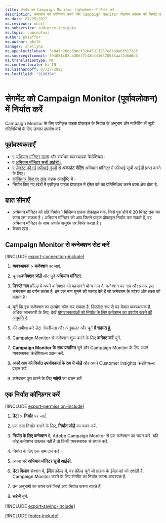 ```yaml
---
title: सेगमेंट को Campaign Monitor (पूर्वावलोकन) में निर्यात करें
description: कनेक्शन को कॉन्फ़िगर करने और Campaign Monitor विज्ञापन प्रबंधक को निर्यात करने का तरीका जानें.
ms.date: 07/25/2022
ms.reviewer: mhart
ms.subservice: audience-insights
ms.topic: conceptual
author: pkieffer
ms.author: philk
manager: shellyha
ms.openlocfilehash: 3c04fc26dc690cf32b45913257e82b9a0f617185
ms.sourcegitcommit: 594081c82ca385f7143b3416378533aaf2d6d0d3
ms.translationtype: MT
ms.contentlocale: hi-IN
ms.lasthandoff: 07/27/2022
ms.locfileid: "9196304"
---
```

# <a name="export-segments-to-campaign-monitor-preview"></a>सेगमेंट को Campaign Monitor (पूर्वावलोकन) में निर्यात करें

Campaign Monitor के लिए एकीकृत ग्राहक प्रोफ़ाइल के निर्यात के अनुभाग और मार्केटिंग सें जुड़ी गतिविधियों के लिए उनका उपयोग करें.

## <a name="prerequisites"></a>पूर्वावश्यकताएँ

- ए [अभियान मॉनिटर खाता](https://www.campaignmonitor.com/) और संबंधित व्यवस्थापक क्रेडेंशियल।
- ए [अभियान मॉनिटर सूची आईडी।](https://www.campaignmonitor.com/api/getting-started/#your-list-id)
- ए [जेनरेट की गई एपीआई कुंजी](https://www.campaignmonitor.com/api/getting-started/) से **अकाउंट सेटिंग** अभियान मॉनिटर में एपीआई सूची आईडी प्राप्त करने के लिए।
- [कॉन्फ़िगर किए गए खंड](segments.md) ग्राहक अंतर्दृष्टि में।
- निर्यात किए गए खंडों में एकीकृत ग्राहक प्रोफाइल में ईमेल पते का प्रतिनिधित्व करने वाला क्षेत्र होता है.

## <a name="known-limitations"></a>ज्ञात सीमाएँ

- अभियान मॉनिटर को प्रति निर्यात 1 मिलियन ग्राहक प्रोफ़ाइल तक, जिसे पूरा होने में 20 मिनट तक का समय लग सकता है। अभियान मॉनिटर को आप जितने ग्राहक प्रोफाइल निर्यात कर सकते हैं, वह अभियान मॉनिटर के साथ आपके अनुबंध पर निर्भर करता है।
- केवल खंड।

## <a name="set-up-connection-to-campaign-monitor"></a>Campaign Monitor से कनेक्शन सेट करें

[!INCLUDE [export-connection-include](includes/export-connection-admn.md)]

1. **व्यवस्थापक** > **कनेक्शन** पर जाएं.

1. चुनना**कनेक्शन जोड़ें** और चुनें **अभियान मॉनिटर**.

1. **डिस्प्ले नाम** फ़ील्ड में अपने कनेक्शन को पहचानने योग्य नाम दें. कनेक्शन का नाम और प्रकार इस कनेक्शन का वर्णन करता है. हम एक नाम चुनने की सलाह देते हैं जो कनेक्शन के उद्देश्य और लक्ष्य को बताता है।

1. चुनें कि इस कनेक्शन का उपयोग कौन कर सकता है. डिफ़ॉल्ट रूप से यह केवल व्यवस्थापक हैं. अधिक जानकारी के लिए, देखें [योगदानकर्ताओं को निर्यात के लिए कनेक्शन का उपयोग करने की अनुमति दें](connections.md#allow-contributors-to-use-a-connection-for-exports).

1. की समीक्षा करें [डेटा गोपनीयता और अनुपालन](connections.md#data-privacy-and-compliance) और चुनें **मैं सहमत हूं**.

1. Campaign Monitor से कनेक्शन शुरू करने के लिए **कनेक्ट करें** चुनें.

1. **Campaign Monitor के साथ प्रमाणित** चुनें और Campaign Monitor के लिए अपने व्यवस्थापक क्रेडेंशियल्स प्रदान करें.

1. **अपने आप को निर्यात उपयोगकर्ता के रूप में जोड़ें** और अपने Customer Insights क्रेडेंशियल्स प्रदान करें .

1. कनेक्शन पूरा करने के लिए **सहेजें** का चयन करें.

## <a name="configure-an-export"></a>एक निर्यात कॉन्फ़िगर करें

[!INCLUDE [export-permission-include](includes/export-permission.md)]

1. **डेटा** > **निर्यात** पर जाएँ.

1. एक नया निर्यात बनाने के लिए, **निर्यात जोड़ें** का चयन करें.

1. **निर्यात के लिए कनेक्शन** में, Adobe Campaign Monitor से एक कनेक्शन का चयन करें. यदि कोई कनेक्शन उपलब्ध नहीं है तो किसी व्यवस्थापक से संपर्क करें.

1. निर्यात के लिए एक नाम दर्ज करें।

1. अपना भरें **अभियान मॉनिटर सूची आईडी**.

1. **डेटा मिलान** सेक्शन में, **ईमेल** फ़ील्ड में, वह फ़ील्ड चुनें जो ग्राहक के ईमेल पते को दर्शाती है. Campaign Monitor करने के लिए सेगमेंट का निर्यात करना आवश्यक है.

1. उन अनुभागों का चयन करें जिन्हें आप निर्यात करना चाहते हैं.

1. **सहेजें** चुनें.

[!INCLUDE [export-saving-include](includes/export-saving.md)]

[!INCLUDE [footer-include](includes/footer-banner.md)]
